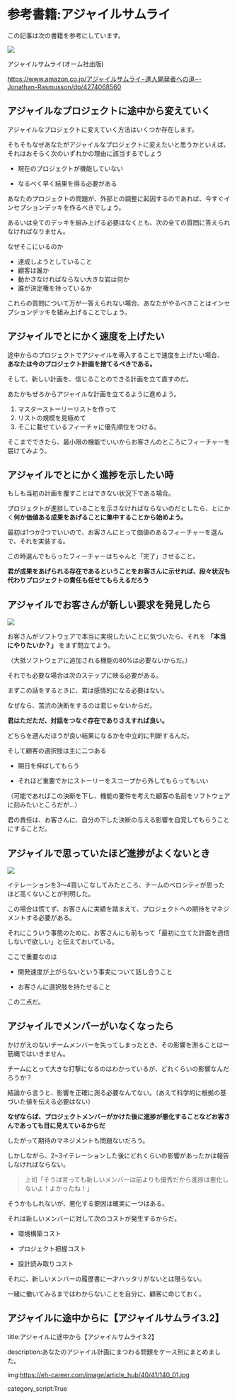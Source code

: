 




# 参考書籍:アジャイルサムライ

この記事は次の書籍を参考にしています。

<img src="https://eh-career.com/image/article_hub/40/41/140_01.jpg">

アジャイルサムライ(オーム社出版)


https://www.amazon.co.jp/アジャイルサムライ−達人開発者への道−-Jonathan-Rasmusson/dp/4274068560





## アジャイルなプロジェクトに途中から変えていく

アジャイルなプロジェクトに変えていく方法はいくつか存在します。

そもそもなぜあなたがアジャイルなプロジェクトに変えたいと思うかといえば、それはおそらく次のいずれかの理由に該当するでしょう

- 現在のプロジェクトが機能していない

- なるべく早く結果を得る必要がある

あなたのプロジェクトの問題が、外部との調整に起因するのであれば、今すぐインセプションデッキを作るべきでしょう。

あるいは全てのデッキを組み上げる必要はなくとも、次の全ての質問に答えられなければなりません。

なぜそこにいるのか

- 達成しようとしていること
- 顧客は誰か
- 動かさなければならない大きな岩は何か
- 誰が決定権を持っているか

これらの質問について万が一答えられない場合、あなたがやるべきことはインセプションデッキを組み上げることでしょう。


## アジャイルでとにかく速度を上げたい

途中からのプロジェクトでアジャイルを導入することで速度を上げたい場合、
**あなたは今のプロジェクト計画を捨てるべきである。**

そして、新しい計画を、信じることのできる計画を立て直すのだ。

あたかもぜろからアジャイルな計画を立てるように進めよう。

1. マスターストーリーリストを作って
2. リストの規模を見極めて
3. そこに載せているフィーチャに優先順位をつける。

そこまでできたら、最小限の機能でいいからお客さんのところにフィーチャーを届けてみよう。


## アジャイルでとにかく進捗を示したい時

もしも当初の計画を覆すことはできない状況下である場合。

プロジェクトが進捗していることを示さなければならないのだとしたら、とにかく**何か価値ある成果をあげることに集中することから始めよう。**

最初は1つか2つでいいので、お客さんにとって価値のあるフィーチャーを選んで、それを実装する。

この時選んでもらったフィーチャーはちゃんと「完了」させること。

**君が成果をあげられる存在であるということをお客さんに示せれば、段々状況も代わりプロジェクトの責任も任せてもらえるだろう**

## アジャイルでお客さんが新しい要求を発見したら

<img src="https://image.itmedia.co.jp/nl/articles/1904/15/nt_190415trolley01.jpg">

お客さんがソフトウェアで本当に実現したいことに気づいたら、それを **「本当にやりたいか？」** をまず問立てよう。

（大抵ソフトウェアに追加される機能の80%は必要ないからだ。）

それでも必要な場合は次のステップに映る必要がある。

まずこの話をするときに、君は感情的になる必要はない。

なぜなら、苦渋の決断をするのは君じゃないからだ。

**君はただただ、対話をつなぐ存在でありさえすれば良い。**

どちらを選んだほうが良い結果になるかを中立的に判断するんだ。

そして顧客の選択肢は主に二つある

- 期日を伸ばしてもらう

- それほど重要でかにストーリーをスコープから外してもらってもいい

（可能であればこの決断を下し、機能の要件を考えた顧客の名前をソフトウェアに刻みたいところだが...）

君の責任は、お客さんに、自分の下した決断の与える影響を自覚してもらうことにすることだ。



## アジャイルで思っていたほど進捗がよくないとき

<img src="https://timekrei.tenda.co.jp/wp-content/uploads/2019/06/BarnDownChart1-1024x624.png">

イテレーションを3〜4買いこなしてみたところ、チームのベロシティが思ったほど高くないことが判明した。

この場合は慌てず、お客さんに実績を踏まえて、プロジェクトへの期待をマネジメントする必要がある。

それにこういう事態のために、お客さんにも前もって「最初に立てた計画を過信しないで欲しい」と伝えておいている。

ここで重要なのは

- 開発速度が上がらないという事実について話し合うこと

- お客さんに選択肢を持たせること

この二点だ。


## アジャイルでメンバーがいなくなったら

かけがえのないチームメンバーを失ってしまったとき、その影響を測ることは一筋縄ではいきません。

チームにとって大きな打撃になるのはわかっているが、どれくらいの影響なんだろうか？

結論から言うと、影響を正確に測る必要なんてない。（あえて科学的に根拠の基づいた値を伝える必要はない）

**なぜならば、プロジェクトメンバーがかけた後に進捗が悪化することなどお客さんであっても目に見えているからだ**

したがって期待のマネジメントも問題ないだろう。

しかしながら、2~3イテレーションした後にどれくらいの影響があったかは報告しなければならない。

> 上司「そうは言っても新しいメンバーは前よりも優秀だから進捗は悪化しないよ！よかったね！」

そうかもしれないが、悪化する要因は確実に一つはある。

それは新しいメンバーに対して次のコストが発生するからだ。

- 環境構築コスト

- プロジェクト把握コスト

- 設計読み取りコスト

それに、新しいメンバーの履歴書に一才ハッタリがないとは限らない。


一緒に働いてみるまではわからないことを自分に、顧客に命じておく。










## アジャイルに途中からに【アジャイルサムライ3.2】

title:アジャイルに途中から【アジャイルサムライ3.2】

description:あなたのアジャイル計画にまつわる問題をケース別にまとめました。



img:https://eh-career.com/image/article_hub/40/41/140_01.jpg

category_script:True    



